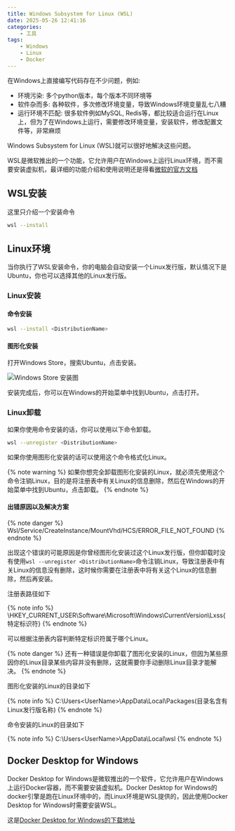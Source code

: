 ```yaml
---
title: Windows Subsystem for Linux (WSL)
date: 2025-05-26 12:41:16
categories: 
    - 工具
tags:
    - Windows
    - Linux
    - Docker
---
```

在Windows上直接编写代码存在不少问题，例如:

- 环境污染: 多个python版本，每个版本不同环境等
- 软件杂而多: 各种软件，多次修改环境变量，导致Windows环境变量乱七八糟
- 运行环境不匹配: 很多软件例如MySQL, Redis等，都比较适合运行在Linux上，但为了在Windows上运行，需要修改环境变量，安装软件，修改配置文件等，非常麻烦

Windows Subsystem for Linux (WSL)就可以很好地解决这些问题。

WSL是微软推出的一个功能，它允许用户在Windows上运行Linux环境，而不需要安装虚拟机，最详细的功能介绍和使用说明还是得看[微软的官方文档](https://learn.microsoft.com/zh-cn/windows/wsl/)

<!-- more -->

## WSL安装

这里只介绍一个安装命令

```bash
wsl --install
```

## Linux环境

当你执行了WSL安装命令，你的电脑会自动安装一个Linux发行版，默认情况下是Ubuntu，你也可以选择其他的Linux发行版。

### Linux安装

#### 命令安装

```bash
wsl --install <DistributionName>
```

#### 图形化安装

打开Windows Store，搜索Ubuntu，点击安装。

![Windows Store 安装图](1.png)

安装完成后，你可以在Windows的开始菜单中找到Ubuntu，点击打开。

### Linux卸载

如果你使用命令安装的话，你可以使用以下命令卸载。

```bash
wsl --unregister <DistributionName>
```

如果你使用图形化安装的话可以使用这个命令格式化Linux。

{% note warning %}
如果你想完全卸载图形化安装的Linux，就必须先使用这个命令注销Linux，目的是将注册表中有关Linux的信息删除，然后在Windows的开始菜单中找到Ubuntu，点击卸载。
{% endnote %}

#### 出错原因以及解决方案

{% note danger %}
Wsl/Service/CreateInstance/MountVhd/HCS/ERROR_FILE_NOT_FOUND
{% endnote %}

出现这个错误的可能原因是你曾经图形化安装过这个Linux发行版，但你卸载时没有使用`wsl --unregister <DistributionName>`命令注销Linux，导致注册表中有关Linux的信息没有删除，这时候你需要在注册表中将有关这个Linux的信息删除，然后再安装。

注册表路径如下

{% note info %}
\HKEY_CURRENT_USER\Software\Microsoft\Windows\CurrentVersion\Lxss\{特定标识符}
{% endnote %}

可以根据注册表内容判断特定标识符属于哪个Linux。

{% note danger %}
还有一种错误是你卸载了图形化安装的Linux，但因为某些原因你的Linux目录某些内容并没有删除，这就需要你手动删除Linux目录才能解决。
{% endnote %}

图形化安装的Linux的目录如下

{% note info %}
C:\Users\<UserName>\AppData\Local\Packages\(目录名含有Linux发行版名称)
{% endnote %}

命令安装的Linux的目录如下

{% note info %}
C:\Users\<UserName>\AppData\Local\wsl
{% endnote %}

## Docker Desktop for Windows

Docker Desktop for Windows是微软推出的一个软件，它允许用户在Windows上运行Docker容器，而不需要安装虚拟机。Docker Desktop for Windows的docker引擎是跑在Linux环境中的，而Linux环境是WSL提供的，因此使用Docker Desktop for Windows时需要安装WSL。

这是[Docker Desktop for Windows的下载地址](https://www.docker.com/products/docker-desktop/)
